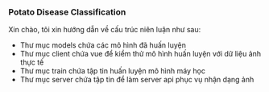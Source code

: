 ### Potato Disease Classification

Xin chào, tôi xin hướng dẫn về cấu trúc niên luận như sau:

- Thư mục models chứa các mô hình đã huấn luyện
- Thư mục client chứa vue để kiểm thử mô hình huấn luyện với dữ liệu ảnh thực tế
- Thư mục train chứa tập tin huấn luyện mô hình máy học
- Thư mục server chứa tập tin để làm server api phục vụ nhận dạng ảnh
